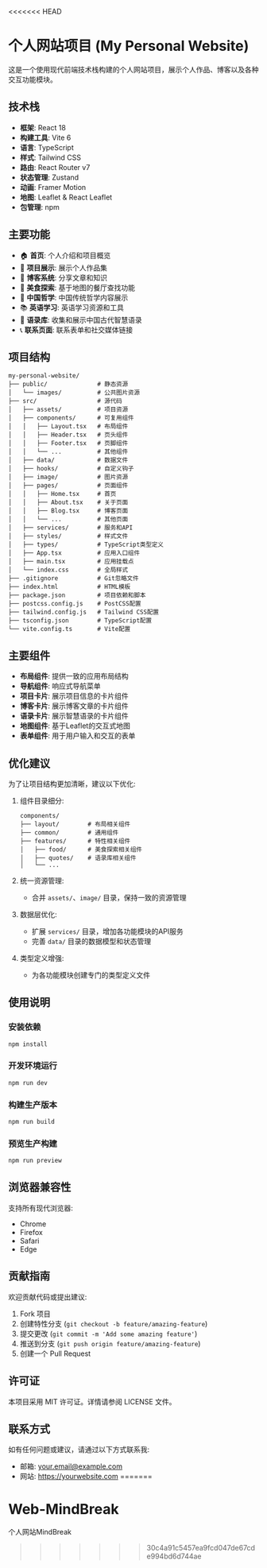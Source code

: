 <<<<<<< HEAD
# 个人网站项目 (My Personal Website)

这是一个使用现代前端技术栈构建的个人网站项目，展示个人作品、博客以及各种交互功能模块。

## 技术栈

- **框架**: React 18
- **构建工具**: Vite 6
- **语言**: TypeScript
- **样式**: Tailwind CSS
- **路由**: React Router v7
- **状态管理**: Zustand
- **动画**: Framer Motion
- **地图**: Leaflet & React Leaflet
- **包管理**: npm

## 主要功能

- 🏠 **首页**: 个人介绍和项目概览
- 📁 **项目展示**: 展示个人作品集
- 📝 **博客系统**: 分享文章和知识
- 🍜 **美食探索**: 基于地图的餐厅查找功能
- 🏮 **中国哲学**: 中国传统哲学内容展示
- 📚 **英语学习**: 英语学习资源和工具
- 💬 **语录库**: 收集和展示中国古代智慧语录
- 📞 **联系页面**: 联系表单和社交媒体链接

## 项目结构

```
my-personal-website/
├── public/              # 静态资源
│   └── images/          # 公共图片资源
├── src/                 # 源代码
│   ├── assets/          # 项目资源
│   ├── components/      # 可复用组件
│   │   ├── Layout.tsx   # 布局组件
│   │   ├── Header.tsx   # 页头组件
│   │   ├── Footer.tsx   # 页脚组件
│   │   └── ...          # 其他组件
│   ├── data/            # 数据文件
│   ├── hooks/           # 自定义钩子
│   ├── image/           # 图片资源
│   ├── pages/           # 页面组件
│   │   ├── Home.tsx     # 首页
│   │   ├── About.tsx    # 关于页面
│   │   ├── Blog.tsx     # 博客页面
│   │   └── ...          # 其他页面
│   ├── services/        # 服务和API
│   ├── styles/          # 样式文件
│   ├── types/           # TypeScript类型定义
│   ├── App.tsx          # 应用入口组件
│   ├── main.tsx         # 应用挂载点
│   └── index.css        # 全局样式
├── .gitignore           # Git忽略文件
├── index.html           # HTML模板
├── package.json         # 项目依赖和脚本
├── postcss.config.js    # PostCSS配置
├── tailwind.config.js   # Tailwind CSS配置
├── tsconfig.json        # TypeScript配置
└── vite.config.ts       # Vite配置
```

## 主要组件

- **布局组件**: 提供一致的应用布局结构
- **导航组件**: 响应式导航菜单
- **项目卡片**: 展示项目信息的卡片组件
- **博客卡片**: 展示博客文章的卡片组件
- **语录卡片**: 展示智慧语录的卡片组件
- **地图组件**: 基于Leaflet的交互式地图
- **表单组件**: 用于用户输入和交互的表单

## 优化建议

为了让项目结构更加清晰，建议以下优化:

1. 组件目录细分:
   ```
   components/
   ├── layout/        # 布局相关组件
   ├── common/        # 通用组件
   ├── features/      # 特性相关组件
   │   ├── food/      # 美食探索相关组件
   │   ├── quotes/    # 语录库相关组件
   │   └── ...
   ```

2. 统一资源管理:
   - 合并 `assets/`、`image/` 目录，保持一致的资源管理

3. 数据层优化:
   - 扩展 `services/` 目录，增加各功能模块的API服务
   - 完善 `data/` 目录的数据模型和状态管理

4. 类型定义增强:
   - 为各功能模块创建专门的类型定义文件

## 使用说明

### 安装依赖

```bash
npm install
```

### 开发环境运行

```bash
npm run dev
```

### 构建生产版本

```bash
npm run build
```

### 预览生产构建

```bash
npm run preview
```

## 浏览器兼容性

支持所有现代浏览器:
- Chrome
- Firefox
- Safari
- Edge

## 贡献指南

欢迎贡献代码或提出建议:

1. Fork 项目
2. 创建特性分支 (`git checkout -b feature/amazing-feature`)
3. 提交更改 (`git commit -m 'Add some amazing feature'`)
4. 推送到分支 (`git push origin feature/amazing-feature`)
5. 创建一个 Pull Request

## 许可证

本项目采用 MIT 许可证。详情请参阅 LICENSE 文件。

## 联系方式

如有任何问题或建议，请通过以下方式联系我:
- 邮箱: your.email@example.com
- 网站: https://yourwebsite.com
=======
# Web-MindBreak
个人网站MindBreak
>>>>>>> 30c4a91c5457ea9fcd047de67cde994bd6d744ae
